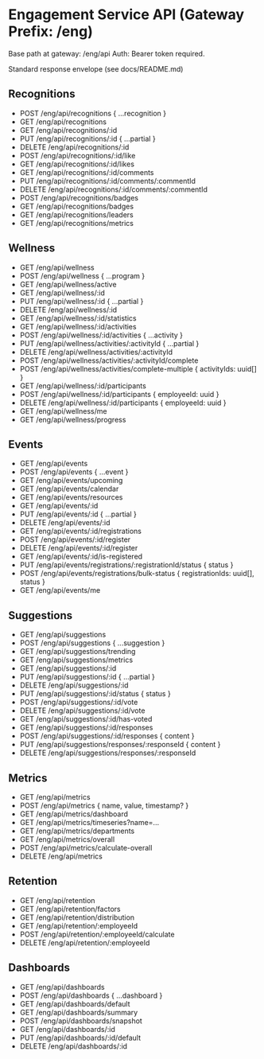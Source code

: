 # Engagement Service API (Gateway Prefix: /eng)

Base path at gateway: /eng/api
Auth: Bearer token required.

Standard response envelope (see docs/README.md)

## Recognitions
- POST /eng/api/recognitions { ...recognition }
- GET /eng/api/recognitions
- GET /eng/api/recognitions/:id
- PUT /eng/api/recognitions/:id { ...partial }
- DELETE /eng/api/recognitions/:id
- POST /eng/api/recognitions/:id/like
- GET /eng/api/recognitions/:id/likes
- GET /eng/api/recognitions/:id/comments
- PUT /eng/api/recognitions/:id/comments/:commentId
- DELETE /eng/api/recognitions/:id/comments/:commentId
- POST /eng/api/recognitions/badges
- GET /eng/api/recognitions/badges
- GET /eng/api/recognitions/leaders
- GET /eng/api/recognitions/metrics

## Wellness
- GET /eng/api/wellness
- POST /eng/api/wellness { ...program }
- GET /eng/api/wellness/active
- GET /eng/api/wellness/:id
- PUT /eng/api/wellness/:id { ...partial }
- DELETE /eng/api/wellness/:id
- GET /eng/api/wellness/:id/statistics
- GET /eng/api/wellness/:id/activities
- POST /eng/api/wellness/:id/activities { ...activity }
- PUT /eng/api/wellness/activities/:activityId { ...partial }
- DELETE /eng/api/wellness/activities/:activityId
- POST /eng/api/wellness/activities/:activityId/complete
- POST /eng/api/wellness/activities/complete-multiple { activityIds: uuid[] }
- GET /eng/api/wellness/:id/participants
- POST /eng/api/wellness/:id/participants { employeeId: uuid }
- DELETE /eng/api/wellness/:id/participants { employeeId: uuid }
- GET /eng/api/wellness/me
- GET /eng/api/wellness/progress

## Events
- GET /eng/api/events
- POST /eng/api/events { ...event }
- GET /eng/api/events/upcoming
- GET /eng/api/events/calendar
- GET /eng/api/events/resources
- GET /eng/api/events/:id
- PUT /eng/api/events/:id { ...partial }
- DELETE /eng/api/events/:id
- GET /eng/api/events/:id/registrations
- POST /eng/api/events/:id/register
- DELETE /eng/api/events/:id/register
- GET /eng/api/events/:id/is-registered
- PUT /eng/api/events/registrations/:registrationId/status { status }
- POST /eng/api/events/registrations/bulk-status { registrationIds: uuid[], status }
- GET /eng/api/events/me

## Suggestions
- GET /eng/api/suggestions
- POST /eng/api/suggestions { ...suggestion }
- GET /eng/api/suggestions/trending
- GET /eng/api/suggestions/metrics
- GET /eng/api/suggestions/:id
- PUT /eng/api/suggestions/:id { ...partial }
- DELETE /eng/api/suggestions/:id
- PUT /eng/api/suggestions/:id/status { status }
- POST /eng/api/suggestions/:id/vote
- DELETE /eng/api/suggestions/:id/vote
- GET /eng/api/suggestions/:id/has-voted
- GET /eng/api/suggestions/:id/responses
- POST /eng/api/suggestions/:id/responses { content }
- PUT /eng/api/suggestions/responses/:responseId { content }
- DELETE /eng/api/suggestions/responses/:responseId

## Metrics
- GET /eng/api/metrics
- POST /eng/api/metrics { name, value, timestamp? }
- GET /eng/api/metrics/dashboard
- GET /eng/api/metrics/timeseries?name=...
- GET /eng/api/metrics/departments
- GET /eng/api/metrics/overall
- POST /eng/api/metrics/calculate-overall
- DELETE /eng/api/metrics

## Retention
- GET /eng/api/retention
- GET /eng/api/retention/factors
- GET /eng/api/retention/distribution
- GET /eng/api/retention/:employeeId
- POST /eng/api/retention/:employeeId/calculate
- DELETE /eng/api/retention/:employeeId

## Dashboards
- GET /eng/api/dashboards
- POST /eng/api/dashboards { ...dashboard }
- GET /eng/api/dashboards/default
- GET /eng/api/dashboards/summary
- POST /eng/api/dashboards/snapshot
- GET /eng/api/dashboards/:id
- PUT /eng/api/dashboards/:id/default
- DELETE /eng/api/dashboards/:id
